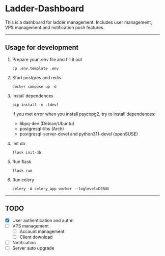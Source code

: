 # Ladder-Dashboard

This is a dashboard for ladder management. Includes user management, VPS management and notification push features.

---

## Usage for development

1. Prepare your .env file and fill it out

   ```shell
   cp .env.template .env
   ```

2. Start postgres and redis

   ```shell
   docker compose up -d
   ```

3. Install dependences

   ```shell
   pip install -e .[dev]
   ```

   If you met error when you install psycopg2, try to install dependences:

   * libpq-dev (Debian/Ubuntu)
   * postgresql-libs (Arch)
   * postgresql-server-devel and python311-devel (openSUSE)

4. Init db

   ```shell
   flask init-db
   ```

5. Run flask

   ```shell
   flask run
   ```

6. Run celery

   ```shell
   celery -A celery_app worker --loglevel=DEBUG
   ```

---

## TODO

* [x] User authentication and authn
* [ ] VPS management
  * [ ] Account management
  * [ ] Client download
* [ ] Notification
* [ ] Server auto upgrade
